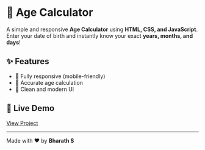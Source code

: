 # 🧮 Age Calculator

A simple and responsive **Age Calculator** using **HTML, CSS, and JavaScript**.  
Enter your date of birth and instantly know your exact **years, months, and days**!

## ✨ Features
- 📱 Fully responsive (mobile-friendly)
- 🎯 Accurate age calculation
- 🎨 Clean and modern UI

## 🚀 Live Demo
[View Project](https://age-calculators-website.netlify.app/)  

---

Made with ❤️ by **Bharath S**
